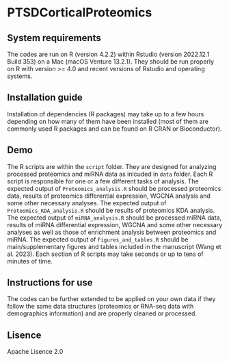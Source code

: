# PTSDCorticalProteomics

## System requirements
The codes are run on R (version 4.2.2) within Rstudio (version 2022.12.1 Build 353) on a Mac (macOS Venture 13.2.1). They should be run properly on R with version >= 4.0 and recent versions of Rstudio and operating systems.

## Installation guide
Installation of dependencies (R packages) may take up to a few hours depending on how many of them have been installed (most of them are commonly used R packages and can be found on R CRAN or Bioconductor).

## Demo
The R scripts are within the `script` folder. They are designed for analyzing processed proteomics and miRNA data as inlcuded in `data` folder. Each R script is responsible for one or a few different tasks of analysis.
The expected output of `Proteomics_analysis.R` should be processed proteomics data, results of proteomics differential expression, WGCNA analysis and some other necessary analyses.
The expected output of `Proteomics_KDA_analysis.R` should be results of proteomics KDA analysis.
The expected output of `miRNA_analysis.R` should be processed miRNA data, results of miRNA differential expression, WGCNA and some other necessary analyses as well as those of enrichment analysis between proteomics and miRNA.
The expected output of `Figures_and_tables.R` should be main/supplementary figures and tables included in the manuscript (Wang et al. 2023).
Each section of R scripts may take seconds or up to tens of minutes of time.

## Instructions for use
The codes can be further extended to be applied on your own data if they follow the same data structures (proteomics or RNA-seq data with demographics information) and are properly cleaned or processed.

## Lisence
Apache Lisence 2.0
